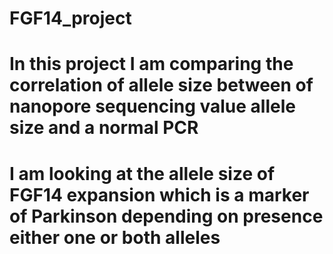 # FGF14_project
# In this project I am comparing the correlation of allele size between of nanopore sequencing value allele size and a normal PCR
# I am looking at the allele size of FGF14 expansion which is a marker of Parkinson depending on presence either one or both alleles
